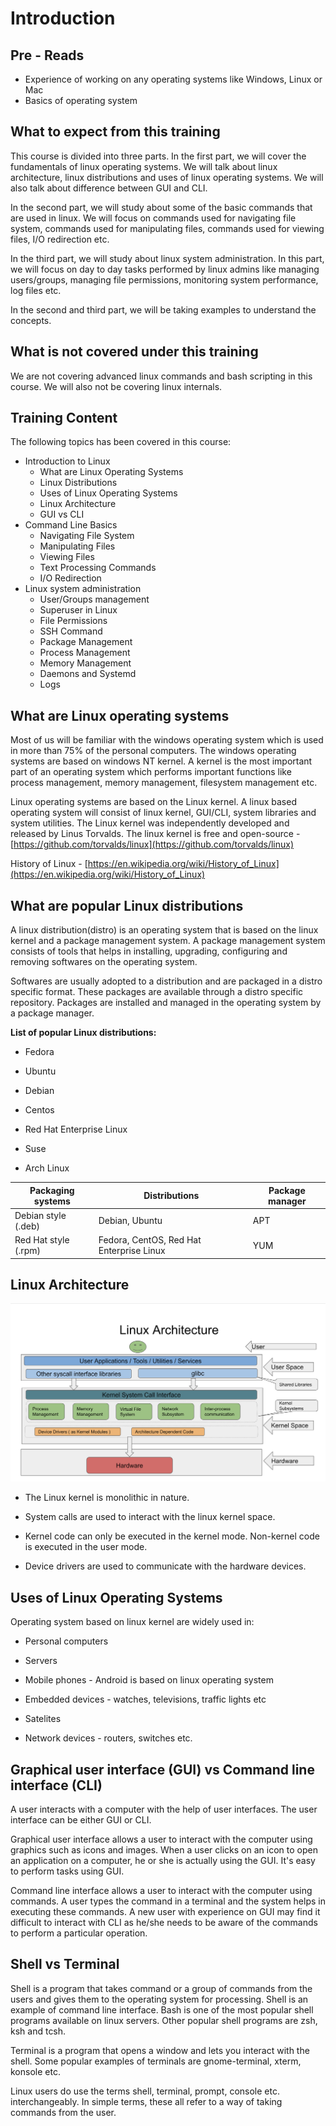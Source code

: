 # Introduction

## Pre - Reads

- Experience of working on any operating systems like Windows, Linux or Mac
- Basics of operating system

## What to expect from this training

This course is divided into three parts. In the first part, we will cover the
fundamentals of linux operating systems. We will talk about linux architecture,
linux distributions and uses of linux operating systems. We will also talk about
difference between GUI and CLI.

In the second part, we will study about some of the basic commands that are used
in linux. We will focus on commands used for navigating file system, commands used
for manipulating files, commands used for viewing files, I/O redirection etc.

In the third part, we will study about linux system administration. In this part, we
will focus on day to day tasks performed by linux admins like managing users/groups,
managing file permissions, monitoring system performance, log files etc.

In the second and third part, we will be taking examples to understand the concepts.

## What is not covered under this training

We are not covering advanced linux commands and bash scripting in this
course. We will also not be covering linux internals. 

## Training Content

The following topics has been covered in this course:

- Introduction to Linux
    - What are Linux Operating Systems
    - Linux Distributions
    - Uses of Linux Operating Systems
    - Linux Architecture
    - GUI vs CLI
- Command Line Basics
    - Navigating File System
    - Manipulating Files
    - Viewing Files
    - Text Processing Commands
    - I/O Redirection
- Linux system administration
    - User/Groups management
    - Superuser in Linux
    - File Permissions
    - SSH Command
    - Package Management
    - Process Management
    - Memory Management
    - Daemons and Systemd
    - Logs


## What are Linux operating systems

Most of us will be familiar with the windows operating system which is
used in more than 75% of the personal computers. The windows operating systems
are based on windows NT kernel. A kernel is the most important part of
an operating system which performs important functions like process
management, memory management, filesystem management etc.

Linux operating systems are based on the Linux kernel. A linux based
operating system will consist of linux kernel, GUI/CLI, system libraries
and system utilities. The Linux kernel was independently developed and
released by Linus Torvalds. The linux kernel is free and open-source -
[https://github.com/torvalds/linux](https://github.com/torvalds/linux)

History of Linux -
[https://en.wikipedia.org/wiki/History_of_Linux](https://en.wikipedia.org/wiki/History_of_Linux)

## What are popular Linux distributions

A linux distribution(distro) is an operating system that is based on
the linux kernel and a package management system. A package management
system consists of tools that helps in installing, upgrading,
configuring and removing softwares on the operating system.

Softwares are usually adopted to a distribution and are packaged in a
distro specific format. These packages are available through a distro
specific repository. Packages are installed and managed in the operating
system by a package manager.

**List of popular Linux distributions:**

- Fedora

- Ubuntu

- Debian

- Centos

- Red Hat Enterprise Linux

- Suse

- Arch Linux


| Packaging systems      | Distributions                              | Package manager
| ---------------------- | ------------------------------------------ | -----------------
| Debian style (.deb)    |   Debian, Ubuntu                          |   APT
| Red Hat style (.rpm)   |   Fedora, CentOS, Red Hat Enterprise Linux |  YUM

## Linux Architecture

![](/assets/images/linux/commands/image25.png)

- The Linux kernel is monolithic in nature.

- System calls are used to interact with the linux kernel space.

- Kernel code can only be executed in the kernel mode. Non-kernel code is executed in the user mode.

- Device drivers are used to communicate with the hardware devices.

## Uses of Linux Operating Systems

Operating system based on linux kernel are widely used in:

- Personal computers

- Servers

- Mobile phones - Android is based on linux operating system

- Embedded devices - watches, televisions, traffic lights etc

- Satelites

- Network devices - routers, switches etc.

## Graphical user interface (GUI) vs Command line interface (CLI)

A user interacts with a computer with the help of user interfaces. The
user interface can be either GUI or CLI.

Graphical user interface allows a user to interact with the computer
using graphics such as icons and images. When a user clicks on an icon
to open an application on a computer, he or she is actually using the
GUI. It's easy to perform tasks using GUI.

Command line interface allows a user to interact with the computer using
commands. A user types the command in a terminal and the system helps in
executing these commands. A new user with experience on GUI may find it 
difficult to interact with CLI as he/she needs to be aware of the commands
to perform a particular operation.

## Shell vs Terminal

Shell is a program that takes command or a group of commands from the
users and gives them to the operating system for processing. Shell is an
example of command line interface. Bash is one of the most popular shell
programs available on linux servers. Other popular shell programs are
zsh, ksh and tcsh.

Terminal is a program that opens a window and lets you interact with the
shell. Some popular examples of terminals are gnome-terminal, xterm,
konsole etc.

Linux users do use the terms shell, terminal, prompt, console etc.
interchangeably. In simple terms, these all refer to a way of taking
commands from the user.